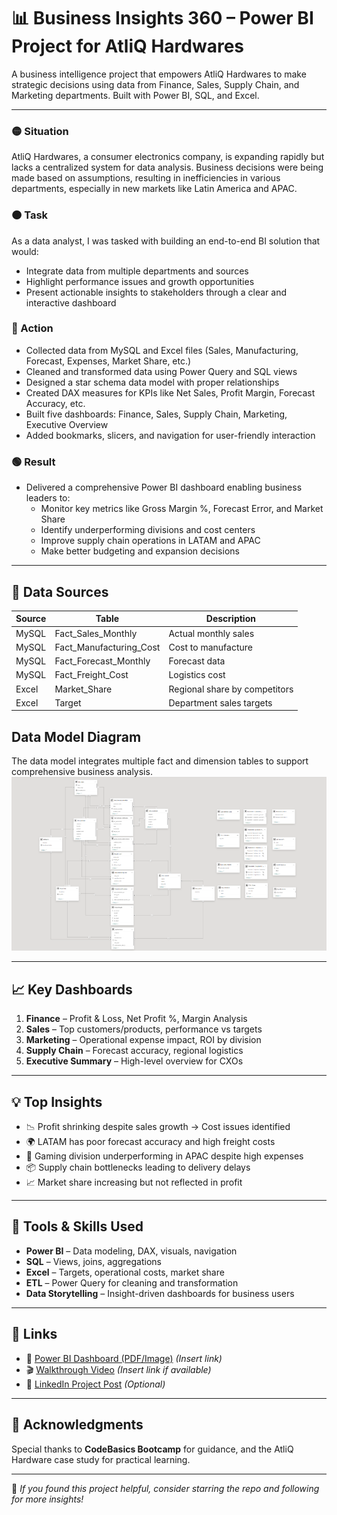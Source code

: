 # 📊 Business Insights 360 – Power BI Project for AtliQ Hardwares

A business intelligence project that empowers AtliQ Hardwares to make strategic decisions using data from Finance, Sales, Supply Chain, and Marketing departments. Built with Power BI, SQL, and Excel.

---

### 🟡 Situation
AtliQ Hardwares, a consumer electronics company, is expanding rapidly but lacks a centralized system for data analysis. 
Business decisions were being made based on assumptions, resulting in inefficiencies in various departments, especially in new markets like Latin America and APAC.

### 🟠 Task
As a data analyst, I was tasked with building an end-to-end BI solution that would:
- Integrate data from multiple departments and sources
- Highlight performance issues and growth opportunities
- Present actionable insights to stakeholders through a clear and interactive dashboard

### 🔵 Action
- Collected data from MySQL and Excel files (Sales, Manufacturing, Forecast, Expenses, Market Share, etc.)
- Cleaned and transformed data using Power Query and SQL views
- Designed a star schema data model with proper relationships
- Created DAX measures for KPIs like Net Sales, Profit Margin, Forecast Accuracy, etc.
- Built five dashboards: Finance, Sales, Supply Chain, Marketing, Executive Overview
- Added bookmarks, slicers, and navigation for user-friendly interaction

### 🟢 Result
- Delivered a comprehensive Power BI dashboard enabling business leaders to:
  - Monitor key metrics like Gross Margin %, Forecast Error, and Market Share
  - Identify underperforming divisions and cost centers
  - Improve supply chain operations in LATAM and APAC
  - Make better budgeting and expansion decisions

---

## 📁 Data Sources

| Source | Table | Description |
|--------|-------|-------------|
| MySQL  | Fact_Sales_Monthly | Actual monthly sales |
| MySQL  | Fact_Manufacturing_Cost | Cost to manufacture |
| MySQL  | Fact_Forecast_Monthly | Forecast data |
| MySQL  | Fact_Freight_Cost | Logistics cost |
| Excel  | Market_Share | Regional share by competitors |
| Excel  | Target | Department sales targets |

## Data Model Diagram

The data model integrates multiple fact and dimension tables to support comprehensive business analysis.
![Data Modeling](https://raw.githubusercontent.com/Thiruvariyamuthu/Business-Insights-360-/main/DataModeling.png)


---

## 📈 Key Dashboards

1. **Finance** – Profit & Loss, Net Profit %, Margin Analysis  
2. **Sales** – Top customers/products, performance vs targets  
3. **Marketing** – Operational expense impact, ROI by division  
4. **Supply Chain** – Forecast accuracy, regional logistics  
5. **Executive Summary** – High-level overview for CXOs  

---

## 💡 Top Insights

- 📉 Profit shrinking despite sales growth → Cost issues identified  
- 🌍 LATAM has poor forecast accuracy and high freight costs  
- 📢 Gaming division underperforming in APAC despite high expenses  
- 📦 Supply chain bottlenecks leading to delivery delays  
- 📈 Market share increasing but not reflected in profit  

---

## 🧰 Tools & Skills Used

- **Power BI** – Data modeling, DAX, visuals, navigation
- **SQL** – Views, joins, aggregations
- **Excel** – Targets, operational costs, market share
- **ETL** – Power Query for cleaning and transformation
- **Data Storytelling** – Insight-driven dashboards for business users

---

## 📎 Links

- 🔗 [Power BI Dashboard (PDF/Image)](#) *(Insert link)*
- 🎬 [Walkthrough Video](#) *(Insert link if available)*
- 💼 [LinkedIn Project Post](#) *(Optional)*

---

## 🙌 Acknowledgments

Special thanks to **CodeBasics Bootcamp** for guidance, and the AtliQ Hardware case study for practical learning.

---

📌 *If you found this project helpful, consider starring the repo and following for more insights!*
